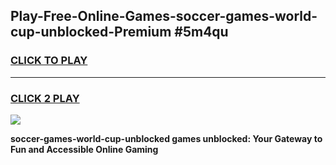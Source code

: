 
## Play-Free-Online-Games-soccer-games-world-cup-unblocked-Premium #5m4qu
<h3>
<a href="https://premium.freeplayer.one?title=soccer-games-world-cup-unblocked&ref=8M">CLICK TO PLAY</a></h3>
<hr>

<h3>
<a href="https://premium.freeplayer.one?title=soccer-games-world-cup-unblocked&ref=8M">CLICK 2 PLAY</a>
  
</h3>

<a href="https://premium.freeplayer.one?title=soccer-games-world-cup-unblocked&ref=8M"><img src="https://clearcache.store/games.png"></a>


**soccer-games-world-cup-unblocked games unblocked: Your Gateway to Fun and Accessible Online Gaming**
